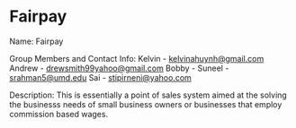 # Fairpay

Name: Fairpay

Group Members and Contact Info:
    Kelvin - kelvinahuynh@gmail.com
    Andrew - drewsmith99yahoo@gmail.com
    Bobby -
    Suneel - srahman5@umd.edu
    Sai - stipirneni@yahoo.com

Description: This is essentially a point of sales system aimed at the solving the businesss needs of small business owners or businesses that employ commission based wages.
